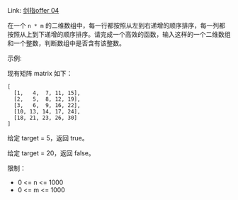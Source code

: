 Link: [剑指offer 04](https://leetcode.cn/problems/er-wei-shu-zu-zhong-de-cha-zhao-lcof/)

在一个 `n * m` 的二维数组中，每一行都按照从左到右递增的顺序排序，每一列都按照从上到下递增的顺序排序。请完成一个高效的函数，输入这样的一个二维数组和一个整数，判断数组中是否含有该整数。

 

示例:

现有矩阵 matrix 如下：

```
[
  [1,   4,  7, 11, 15],
  [2,   5,  8, 12, 19],
  [3,   6,  9, 16, 22],
  [10, 13, 14, 17, 24],
  [18, 21, 23, 26, 30]
]
```



给定 target = 5，返回 true。

给定 target = 20，返回 false。

 

限制：

- 0 <= n <= 1000
- 0 <= m <= 1000

